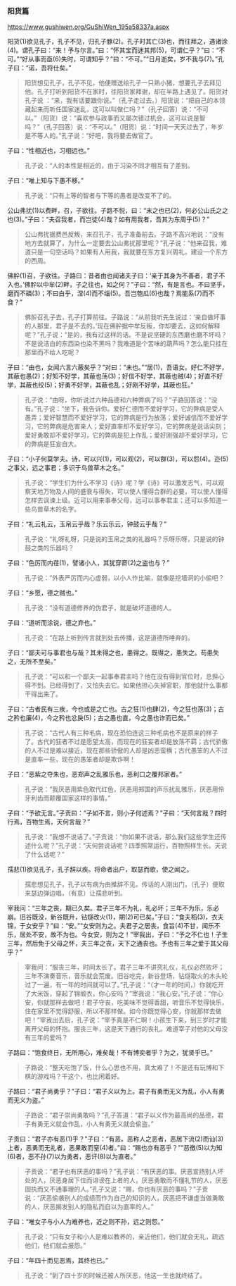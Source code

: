 ### 阳货篇
https://www.gushiwen.org/GuShiWen_195a58337a.aspx

阳货(1)欲见孔子，孔子不见，归孔子豚(2)。孔子时其亡(3)也，而往拜之，遇诸涂(4)。谓孔子曰：“来！予与尔言。”曰：“怀其宝而迷其邦(5)，可谓仁乎？”曰：“不可。”“好从事而亟(6)失时，可谓知乎？”曰：“不可。”“日月逝矣，岁不我与(7)。”孔子曰：“诺，吾将仕矣。”
>阳货想见孔子，孔子不见，他便赠送给孔子一只熟小猪，想要孔子去拜见他。孔子打听到阳货不在家时，往阳货家拜谢，却在半路上遇见了。阳货对孔子说 ：“来，我有话要跟你说。”（孔子走过去。）阳货说：“把自己的本领藏起来而听任国家迷乱，这可以叫做仁吗？”（孔子回答）说：“不可以。”（阳货）说：“喜欢参与政事而又屡次错过机会，这可以说是智吗？”（孔子回答）说：“不可以。”（阳货）说：“时间一天天过去了，年岁是不等人的。”孔子说：“好吧，我将要去做官了。

子曰：“性相近也，习相远也。”
>孔子说：“人的本性是相近的，由于习染不同才相互有了差别。

子曰：“唯上知与下愚不移。”
>孔子说：“只有上等的智者与下等的愚者是改变不了的。

公山弗扰(1)以费畔，召，子欲往。子路不悦，曰：“末之也已(2)，何必公山氏之之也(3)。”子曰：“夫召我者，而岂徒(4)哉？如有用我者，吾其为东周乎(5)？”
>公山弗扰据费邑反叛，来召孔子，孔子准备前去。子路不高兴地说：“没有地方去就算了，为什么一定要去公山弗扰那里呢？”孔子说：“他来召我，难道只是一句空话吗？如果有人用我，我就要在东方复兴周礼，建设一个东方的西周。

佛肸(1)召，子欲往。子路曰：昔者由也闻诸夫子曰：‘亲于其身为不善者，君子不入也。’佛肸以中牟(2)畔，子之往也，如之何？”子曰：“然，有是言也。不曰坚乎，磨而不磷(3)；不曰白乎，涅(4)而不缁(5)。吾岂匏瓜(6)也哉？焉能系(7)而不食？”
>佛肸召孔子去，孔子打算前往。子路说：“从前我听先生说过：‘亲自做坏事的人那里，君子是不去的。’现在佛肸据中牟反叛，你却要去，这如何解释呢？”孔子说：“是的，我有过这样的话。不是说坚硬的东西磨也磨不坏吗？不是说洁白的东西染也染不黑吗？我难道是个苦味的葫芦吗？怎么能只挂在那里而不给人吃呢？

子曰：“由也，女闻六言六蔽矣乎？”对曰：“未也。”“居(1)，吾语女。好仁不好学，其蔽也愚(2)；好知不好学，其蔽也荡(3)；好信不好学，其蔽也贼(4)；好直不好学，其蔽也绞(5)；好勇不好学，其蔽也乱；好刚不好学，其蔽也狂。”
>孔子说：“由呀，你听说过六种品德和六种弊病了吗？”子路回答说：“没有。”孔子说：“坐下，我告诉你。爱好仁德而不爱好学习，它的弊病是受人愚弄；爱好智慧而不爱好学习，它的弊病是行为放荡；爱好诚信而不爱好学习，它的弊病是危害亲人；爱好直率却不爱好学习，它的弊病是说话尖刻；爱好勇敢却不爱好学习，它的弊病是犯上作乱；爱好刚强却不爱好学习，它的弊病是狂妄自大。

子曰：“小子何莫学夫。诗，可以兴(1)，可以观(2)，可以群(3)，可以怨(4)。迩(5)之事父，远之事君；多识于鸟兽草木之名。”
>孔子说：“学生们为什么不学习《诗》呢？学《诗》可以激发志气，可以观察天地万物及人间的盛衰与得失，可以使人懂得合群的必要，可以使人懂得怎样去讽谏上级。近可以用来事奉父母，远可以事奉君主；还可以多知道一些鸟兽草木的名字。

子曰：“礼云礼云，玉帛云乎哉？乐云乐云，钟鼓云乎哉？”
>孔子说：“礼呀礼呀，只是说的玉帛之类的礼器吗？乐呀乐呀，只是说的钟鼓之类的乐器吗？

子曰：“色厉而内荏(1)，譬诸小人，其犹穿窬(2)之盗也与？”
>孔子说：“外表严厉而内心虚弱，以小人作比喻，就像是挖墙洞的小偷吧？

子曰：“乡愿，德之贼也。”
>孔子说：“没有道德修养的伪君子，就是破坏道德的人。

子曰：“道听而涂说，德之弃也。”
>孔子说：“在路上听到传言就到处去传播，这是道德所唾弃的。

子曰：“鄙夫可与事君也与哉？其未得之也，患得之。既得之，患失之。苟患失之，无所不至矣。”
>孔子说：“可以和一个鄙夫一起事奉君主吗？他在没有得到官位时，总担心得不到。已经得到了，又怕失去它。如果他担心失掉官职，那他就什么事都干得出来了。

子曰：“古者民有三疾，今也或是之亡也。古之狂(1)也肆(2)，今之狂也荡(3)；古之矜也廉(4)，今之矜也忿戾(5)；古之愚也直，今之愚也诈而已矣。”
>孔子说：“古代人有三种毛病，现在恐怕连这三种毛病也不是原来的样子了。古代的狂者不过是愿望太高，而现在的狂妄者却是放荡不羁；古代骄傲的人不过是难以接近，现在那些骄傲的人却是凶恶蛮横；古代愚笨的人不过是直率一些，现在的愚笨者却是欺诈啊！

子曰：“恶紫之夺朱也，恶郑声之乱雅乐也，恶利口之覆邦家者。”
>孔子说：“我厌恶用紫色取代红色，厌恶用郑国的声乐扰乱雅乐，厌恶用伶牙利齿而颠覆国家这样的事情。”

子曰：“予欲无言。”子贡曰：“子如不言，则小子何述焉？”子曰：“天何言哉？四时行焉，百物生焉，天何言哉？”
>孔子说：“我想不说话了。”子贡说：“你如果不说话，那么我们这些学生还传述什么呢？”孔子说：“天何尝说话呢？四季照常运行，百物照样生长。天说了什么话呢？”

孺悲(1)欲见孔子，孔子辞以疾。将命者出户，取瑟而歌，使之闻之。
>孺悲想见孔子，孔子以有病为由推辞不见。传话的人刚出门，（孔子）便取来瑟边弹边唱，（有意）让孺悲听到。

宰我问：“三年之丧，期已久矣。君子三年不为礼，礼必坏；三年不为乐，乐必崩。旧谷既没，新谷既升，钻燧改火(1)，期(2)可已矣。”子曰：“食夫稻(3)，衣夫锦，于女安乎？”曰：“安。”“女安则为之。夫君子之居丧，食旨(4)不甘，闻乐不乐，居处不安，故不为也。今女安，则为之！”宰我出，子曰：“予之不仁也！子生三年，然后免于父母之怀，夫三年之丧，天下之通丧也。予也有三年之爱于其父母乎？”
>宰我问：“服丧三年，时间太长了。君子三年不讲究礼仪，礼仪必然败坏；三年不演奏音乐，音乐就会荒废。旧谷吃完，新谷登场，钻燧取火的木头轮过了一遍，有一年的时间就可以了。”孔子说：“（才一年的时间，）你就吃开了大米饭，穿起了锦缎衣，你心安吗？”宰我说：“我心安。”孔子说：“你心安，你就那样去做吧！君子守丧，吃美味不觉得香甜，听音乐不觉得快乐，住在家里不觉得舒服，所以不那样做。如今你既觉得心安，你就那样去做吧！”宰我出去后，孔子说：“宰予真是不仁啊！小孩生下来，到三岁时才能离开父母的怀抱。服丧三年，这是天下通行的丧礼。难道宰子对他的父母没有三年的爱吗？

子路曰：“饱食终日，无所用心，难矣哉！不有博奕者乎？为之，犹贤乎已。”
>子路说：“整天吃饱了饭，什么心思也不用，真太难了！不是还有玩博和下棋的游戏吗？干这个，也比闲着好。

子路曰：“君子尚勇乎？”子曰：“君子义以为上。君子有勇而无义为乱，小人有勇而无义为盗。”
>子路说：“君子崇尚勇敢吗？”孔子答道：“君子以义作为最高尚的品德，君子有勇无义就会作乱，小人有勇无义就会偷盗。”

子贡曰：“君子亦有恶(1)乎？”子曰：“有恶。恶称人之恶者，恶居下流(2)而讪(3)上者，恶勇而无礼者，恶果敢而窒(4)者。”曰：“赐也亦有恶乎？”“恶徼(5)以为知(6)者，恶不孙(7)以为勇者，恶讦(8)以为直者。”
>子贡说：“君子也有厌恶的事吗？”孔子说：“有厌恶的事。厌恶宣扬别人坏处的人，厌恶身居下位而诽谤在上者的人，厌恶勇敢而不懂礼节的人，厌恶固执而又不通事理的人。”孔子又说：“赐，你也有厌恶的事吗？”子贡说：“厌恶偷袭别人的成绩而作为自己的知识的人，厌恶把不谦虚当做勇敢的人，厌恶揭发别人的隐私而自以为直率的人。”

子曰：“唯女子与小人为难养也，近之则不孙，远之则怨。”
>孔子说：“只有女子和小人是难以教养的，亲近他们，他们就会无礼，疏远他们，他们就会报怨。”

子曰：“年四十而见恶焉，其终也已。”
>孔子说：“到了四十岁的时候还被人所厌恶，他这一生也就终结了。
